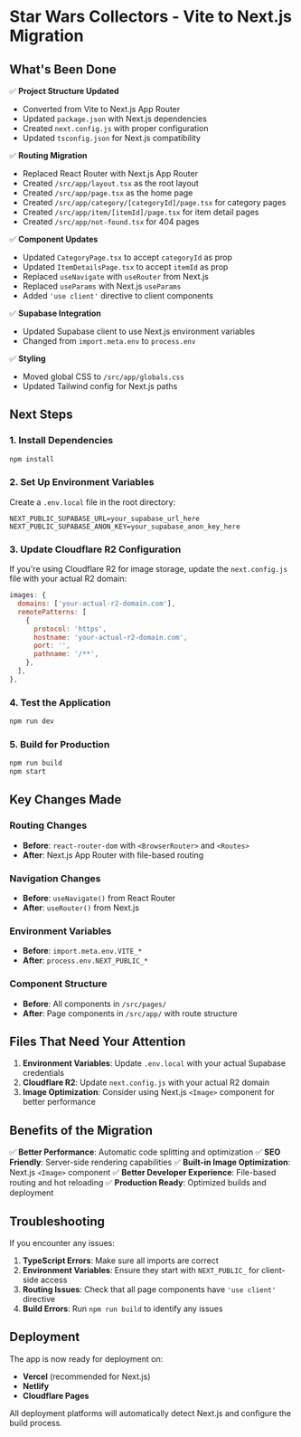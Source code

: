 # Star Wars Collectors - Vite to Next.js Migration

## What's Been Done

✅ **Project Structure Updated**

- Converted from Vite to Next.js App Router
- Updated `package.json` with Next.js dependencies
- Created `next.config.js` with proper configuration
- Updated `tsconfig.json` for Next.js compatibility

✅ **Routing Migration**

- Replaced React Router with Next.js App Router
- Created `/src/app/layout.tsx` as the root layout
- Created `/src/app/page.tsx` as the home page
- Created `/src/app/category/[categoryId]/page.tsx` for category pages
- Created `/src/app/item/[itemId]/page.tsx` for item detail pages
- Created `/src/app/not-found.tsx` for 404 pages

✅ **Component Updates**

- Updated `CategoryPage.tsx` to accept `categoryId` as prop
- Updated `ItemDetailsPage.tsx` to accept `itemId` as prop
- Replaced `useNavigate` with `useRouter` from Next.js
- Replaced `useParams` with Next.js `useParams`
- Added `'use client'` directive to client components

✅ **Supabase Integration**

- Updated Supabase client to use Next.js environment variables
- Changed from `import.meta.env` to `process.env`

✅ **Styling**

- Moved global CSS to `/src/app/globals.css`
- Updated Tailwind config for Next.js paths

## Next Steps

### 1. Install Dependencies

```bash
npm install
```

### 2. Set Up Environment Variables

Create a `.env.local` file in the root directory:

```env
NEXT_PUBLIC_SUPABASE_URL=your_supabase_url_here
NEXT_PUBLIC_SUPABASE_ANON_KEY=your_supabase_anon_key_here
```

### 3. Update Cloudflare R2 Configuration

If you're using Cloudflare R2 for image storage, update the `next.config.js` file with your actual R2 domain:

```javascript
images: {
  domains: ['your-actual-r2-domain.com'],
  remotePatterns: [
    {
      protocol: 'https',
      hostname: 'your-actual-r2-domain.com',
      port: '',
      pathname: '/**',
    },
  ],
},
```

### 4. Test the Application

```bash
npm run dev
```

### 5. Build for Production

```bash
npm run build
npm start
```

## Key Changes Made

### Routing Changes

- **Before**: `react-router-dom` with `<BrowserRouter>` and `<Routes>`
- **After**: Next.js App Router with file-based routing

### Navigation Changes

- **Before**: `useNavigate()` from React Router
- **After**: `useRouter()` from Next.js

### Environment Variables

- **Before**: `import.meta.env.VITE_*`
- **After**: `process.env.NEXT_PUBLIC_*`

### Component Structure

- **Before**: All components in `/src/pages/`
- **After**: Page components in `/src/app/` with route structure

## Files That Need Your Attention

1. **Environment Variables**: Update `.env.local` with your actual Supabase credentials
2. **Cloudflare R2**: Update `next.config.js` with your actual R2 domain
3. **Image Optimization**: Consider using Next.js `<Image>` component for better performance

## Benefits of the Migration

✅ **Better Performance**: Automatic code splitting and optimization
✅ **SEO Friendly**: Server-side rendering capabilities
✅ **Built-in Image Optimization**: Next.js `<Image>` component
✅ **Better Developer Experience**: File-based routing and hot reloading
✅ **Production Ready**: Optimized builds and deployment

## Troubleshooting

If you encounter any issues:

1. **TypeScript Errors**: Make sure all imports are correct
2. **Environment Variables**: Ensure they start with `NEXT_PUBLIC_` for client-side access
3. **Routing Issues**: Check that all page components have `'use client'` directive
4. **Build Errors**: Run `npm run build` to identify any issues

## Deployment

The app is now ready for deployment on:

- **Vercel** (recommended for Next.js)
- **Netlify**
- **Cloudflare Pages**

All deployment platforms will automatically detect Next.js and configure the build process.
